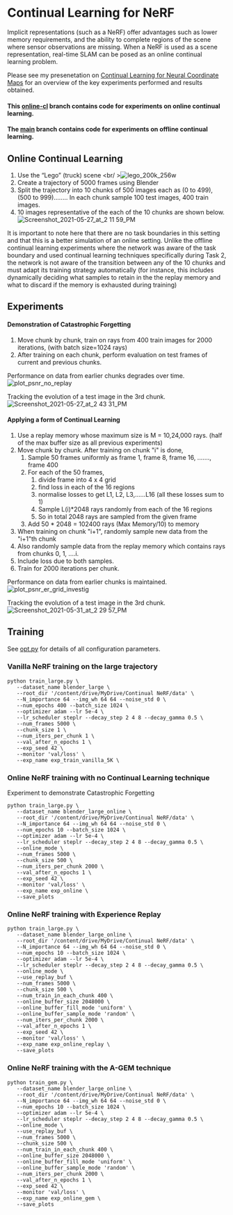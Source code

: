 # Continual Learning for NeRF

Implicit representations (such as a NeRF) offer advantages such as lower memory requirements, and the ability to complete regions of the scene where sensor observations are missing. When a NeRF is used as a scene representation, real-time SLAM can be posed as an online continual learning problem.

Please see my presenetation on [Continual Learning for Neural Coordinate Maps](https://docs.google.com/presentation/d/1av8o65LiR_aHS-C5FX1DwWEPWYWEDRdb3qYNT-qf0HM/edit#slide=id.gdd7c03a931_0_34) for an overview of the key experiments performed and results obtained.

#### This [online-cl](https://github.com/sreesai1412/NeRF-CL/tree/online-cl) branch contains code for experiments on online continual learning.

#### The [main](https://github.com/sreesai1412/NeRF-CL/tree/main) branch contains code for experiments on offline continual learning.

## Online Continual Learning
1. Use the “Lego” (truck) scene <br/ >![lego_200k_256w](https://user-images.githubusercontent.com/48653063/145560347-f1f0fba6-6bcc-4059-9f40-dd5aea23df32.gif)
2. Create a trajectory of 5000 frames using Blender
3. Split the trajectory into 10 chunks of 500 images each as (0 to 499), (500 to 999)........ In each chunk sample 100 test images, 400 train images.
4. 10 images representative of the each of the 10 chunks are shown below.
![Screenshot_2021-05-27_at_2 11 59_PM](https://user-images.githubusercontent.com/48653063/145557876-42201f9e-45b8-441c-83ce-6aea03319441.png)

It is important to note here that there are no task boundaries in this setting and that this is a better simulation of an online setting. Unlike the offline continual learning experiments where the network was aware of the task boundary and used continual learning techniques specifically during Task 2, the network is not aware of the transition between any of the 10 chunks and must adapt its training strategy automatically (for instance, this includes dynamically deciding what samples to retain in the the replay memory and what to discard if the memory is exhausted during training)

## Experiments
#### Demonstration of Catastrophic Forgetting

1. Move chunk by chunk, train on rays from 400 train images for 2000 iterations, (with batch size=1024 rays)
2. After training on each chunk, perform evaluation on test frames of current and previous chunks.

Performance on data from earlier chunks degrades over time.
![plot_psnr_no_replay](https://user-images.githubusercontent.com/48653063/145557985-b44391a5-c801-4cd3-9668-54ce87a469ff.gif)

Tracking the evolution of a test image in the 3rd chunk.
![Screenshot_2021-05-27_at_2 43 31_PM](https://user-images.githubusercontent.com/48653063/145559420-a6c87de5-fd04-4042-ac13-ed5366cf58dd.png)


#### Applying a form of Continual Learning
1. Use a replay memory whose maximum size is M = 10,24,000 rays. (half of the max buffer size as all previous experiments)
2. Move chunk by chunk. After training on chunk "i" is done,
    1. Sample 50 frames uniformly as frame 1, frame 8, frame 16, ......., frame 400
    2. For each of the 50 frames,
        1. divide frame into 4 x 4 grid 
        2. find loss in each of the 16 regions
        3. normalise losses to get L1, L2, L3,......L16 (all these losses sum to 1)
        4. Sample L(i)*2048 rays randomly from each of the 16 regions
        5. So in total 2048 rays are sampled from the given frame 
    3. Add 50 * 2048 = 102400 rays (Max Memory/10) to memory  
3. When training on chunk "i+1",  randomly sample new data from the "i+1"th chunk
4. Also randomly sample data from the replay memory which contains rays from chunks 0, 1, ....i.
5. Include loss due to both samples.
6. Train for 2000 iterations per chunk.

Performance on data from earlier chunks is maintained.
![plot_psnr_er_grid_investig](https://user-images.githubusercontent.com/48653063/145558645-4a468b14-5b7b-44d9-9ac1-92e08a649937.gif) 

Tracking the evolution of a test image in the 3rd chunk.
![Screenshot_2021-05-31_at_2 29 57_PM](https://user-images.githubusercontent.com/48653063/145559160-8411d996-f5b1-4268-a7dd-670fcaa1b6ed.png)


## Training

See [opt.py](opt.py) for details of all configuration parameters.

### Vanilla NeRF training on the large trajectory
```
python train_large.py \
   --dataset_name blender_large \
   --root_dir '/content/drive/MyDrive/Continual NeRF/data' \
   --N_importance 64 --img_wh 64 64 --noise_std 0 \
   --num_epochs 400 --batch_size 1024 \
   --optimizer adam --lr 5e-4 \
   --lr_scheduler steplr --decay_step 2 4 8 --decay_gamma 0.5 \
   --num_frames 5000 \
   --chunk_size 1 \
   --num_iters_per_chunk 1 \
   --val_after_n_epochs 1 \
   --exp_seed 42 \
   --monitor 'val/loss' \
   --exp_name exp_train_vanilla_5K \
```

### Online NeRF training with no Continual Learning technique  

Experiment to demonstrate Catastrophic Forgetting
```
python train_large.py \
   --dataset_name blender_large_online \
   --root_dir '/content/drive/MyDrive/Continual NeRF/data' \
   --N_importance 64 --img_wh 64 64 --noise_std 0 \
   --num_epochs 10 --batch_size 1024 \
   --optimizer adam --lr 5e-4 \
   --lr_scheduler steplr --decay_step 2 4 8 --decay_gamma 0.5 \
   --online_mode \
   --num_frames 5000 \
   --chunk_size 500 \
   --num_iters_per_chunk 2000 \
   --val_after_n_epochs 1 \
   --exp_seed 42 \
   --monitor 'val/loss' \
   --exp_name exp_online \
   --save_plots
```

### Online NeRF training with Experience Replay
```
python train_large.py \
   --dataset_name blender_large_online \
   --root_dir '/content/drive/MyDrive/Continual NeRF/data' \
   --N_importance 64 --img_wh 64 64 --noise_std 0 \
   --num_epochs 10 --batch_size 1024 \
   --optimizer adam --lr 5e-4 \
   --lr_scheduler steplr --decay_step 2 4 8 --decay_gamma 0.5 \
   --online_mode \
   --use_replay_buf \
   --num_frames 5000 \
   --chunk_size 500 \
   --num_train_in_each_chunk 400 \
   --online_buffer_size 2048000 \
   --online_buffer_fill_mode 'uniform' \
   --online_buffer_sample_mode 'random' \
   --num_iters_per_chunk 2000 \
   --val_after_n_epochs 1 \
   --exp_seed 42 \
   --monitor 'val/loss' \
   --exp_name exp_online_replay \
   --save_plots
```

### Online NeRF training with the A-GEM technique
```
python train_gem.py \
   --dataset_name blender_large_online \
   --root_dir '/content/drive/MyDrive/Continual NeRF/data' \
   --N_importance 64 --img_wh 64 64 --noise_std 0 \
   --num_epochs 10 --batch_size 1024 \
   --optimizer adam --lr 5e-4 \
   --lr_scheduler steplr --decay_step 2 4 8 --decay_gamma 0.5 \
   --online_mode \
   --use_replay_buf \
   --num_frames 5000 \
   --chunk_size 500 \
   --num_train_in_each_chunk 400 \
   --online_buffer_size 2048000 \
   --online_buffer_fill_mode 'uniform' \
   --online_buffer_sample_mode 'random' \
   --num_iters_per_chunk 2000 \
   --val_after_n_epochs 1 \
   --exp_seed 42 \
   --monitor 'val/loss' \
   --exp_name exp_online_gem \
   --save_plots
```

